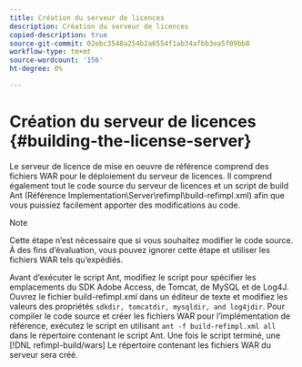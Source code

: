 ```yaml
---
title: Création du serveur de licences
description: Création du serveur de licences
copied-description: true
source-git-commit: 02ebc3548a254b2a6554f1ab34afbb3ea5f09bb8
workflow-type: tm+mt
source-wordcount: '156'
ht-degree: 0%

---
```


# Création du serveur de licences {#building-the-license-server}

Le serveur de licence de mise en oeuvre de référence comprend des fichiers WAR pour le déploiement du serveur de licences. Il comprend également tout le code source du serveur de licences et un script de build Ant (Référence Implementation\Server\refimpl\build-refimpl.xml) afin que vous puissiez facilement apporter des modifications au code.

>[!NOTE]
>
>Cette étape n’est nécessaire que si vous souhaitez modifier le code source. À des fins d’évaluation, vous pouvez ignorer cette étape et utiliser les fichiers WAR tels qu’expédiés.

Avant d’exécuter le script Ant, modifiez le script pour spécifier les emplacements du SDK Adobe Access, de Tomcat, de MySQL et de Log4J. Ouvrez le fichier build-refimpl.xml dans un éditeur de texte et modifiez les valeurs des propriétés `sdkdir, tomcatdir, mysqldir, and log4jdir`. Pour compiler le code source et créer les fichiers WAR pour l’implémentation de référence, exécutez le script en utilisant `ant -f build-refimpl.xml all` dans le répertoire contenant le script Ant. Une fois le script terminé, une [!DNL refimpl-build/wars] Le répertoire contenant les fichiers WAR du serveur sera créé.
